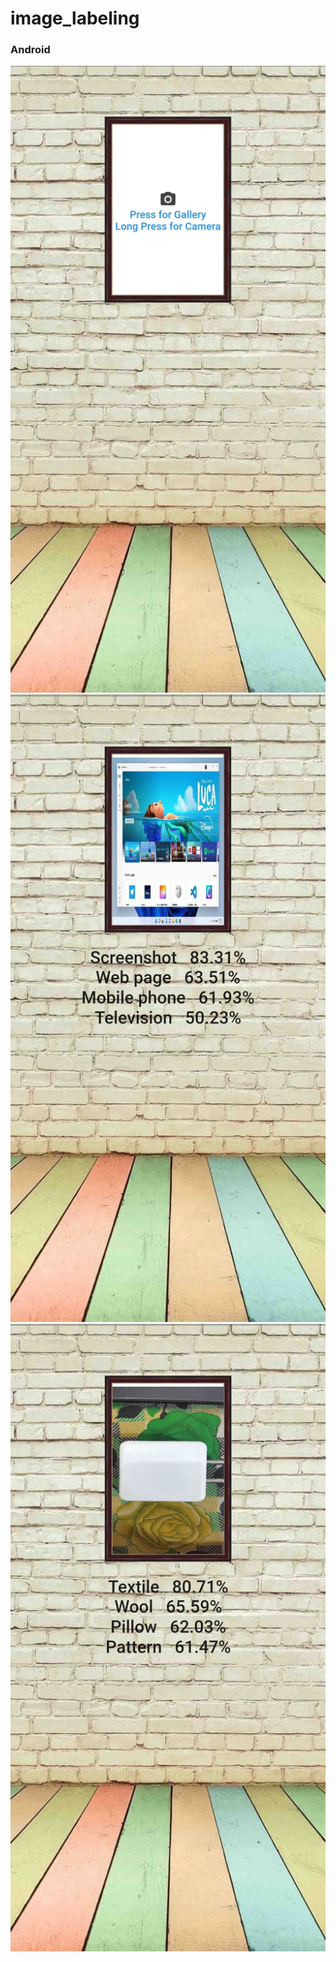 # image_labeling


### Android
![](https://github.com/chirag-goel360/Image_Labeling/blob/main/android1.jpg)
![](https://github.com/chirag-goel360/Image_Labeling/blob/main/android2.jpg)
![](https://github.com/chirag-goel360/Image_Labeling/blob/main/android3.jpg)
